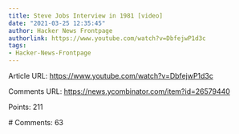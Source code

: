 ```yaml
---
title: Steve Jobs Interview in 1981 [video]
date: "2021-03-25 12:35:45"
author: Hacker News Frontpage
authorlink: https://www.youtube.com/watch?v=DbfejwP1d3c
tags:
- Hacker-News-Frontpage
---
```


<p>Article URL: <a href="https://www.youtube.com/watch?v=DbfejwP1d3c">https://www.youtube.com/watch?v=DbfejwP1d3c</a></p>
<p>Comments URL: <a href="https://news.ycombinator.com/item?id=26579440">https://news.ycombinator.com/item?id=26579440</a></p>
<p>Points: 211</p>
<p># Comments: 63</p>
